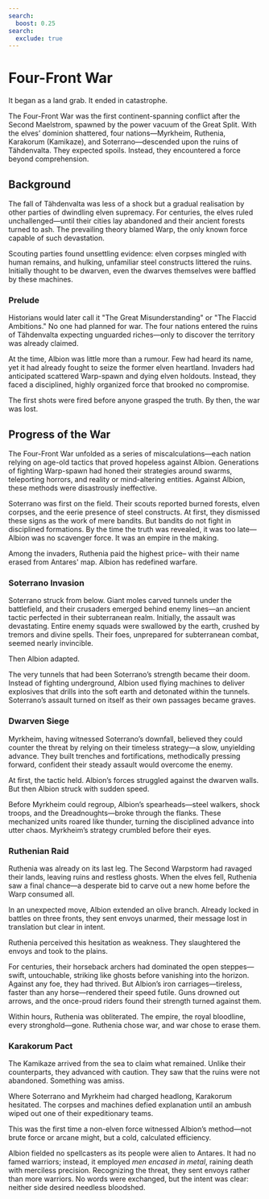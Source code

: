 ```yaml
---
search:
  boost: 0.25
search:
  exclude: true
---
```


# Four-Front War  

It began as a land grab. It ended in catastrophe.  

The Four-Front War was the first continent-spanning conflict after the Second Maelstrom, spawned by the power vacuum of the Great Split. With the elves’ dominion shattered, four nations—Myrkheim, Ruthenia, Karakorum (Kamikaze), and Soterrano—descended upon the ruins of Tähdenvalta. They expected spoils. Instead, they encountered a force beyond comprehension.

## Background  

The fall of Tähdenvalta was less of a shock but a gradual realisation by other parties of dwindling elven supremacy. For centuries, the elves ruled unchallenged—until their cities lay abandoned and their ancient forests turned to ash. The prevailing theory blamed Warp, the only known force capable of such devastation.  

Scouting parties found unsettling evidence: elven corpses mingled with human remains, and hulking, unfamiliar steel constructs littered the ruins. Initially thought to be dwarven, even the dwarves themselves were baffled by these machines.

### Prelude  

Historians would later call it "The Great Misunderstanding" or "The Flaccid Ambitions." No one had planned for war. The four nations entered the ruins of Tähdenvalta expecting unguarded riches—only to discover the territory was already claimed.  

At the time, Albion was little more than a rumour. Few had heard its name, yet it had already fought to seize the former elven heartland. Invaders had anticipated scattered Warp-spawn and dying elven holdouts. Instead, they faced a disciplined, highly organized force that brooked no compromise.

The first shots were fired before anyone grasped the truth. By then, the war was lost.

## Progress of the War  

The Four-Front War unfolded as a series of miscalculations—each nation relying on age-old tactics that proved hopeless against Albion. Generations of fighting Warp-spawn had honed their strategies around swarms, teleporting horrors, and reality or mind-altering entities. Against Albion, these methods were disastrously ineffective.

Soterrano was first on the field. Their scouts reported burned forests, elven corpses, and the eerie presence of steel constructs. At first, they dismissed these signs as the work of mere bandits. But bandits do not fight in disciplined formations. By the time the truth was revealed, it was too late—Albion was no scavenger force. It was an empire in the making.

Among the invaders, Ruthenia paid the highest price– with their name erased from Antares' map. Albion has redefined warfare.

### Soterrano Invasion  

Soterrano struck from below. Giant moles carved tunnels under the battlefield, and their crusaders emerged behind enemy lines—an ancient tactic perfected in their subterranean realm. Initially, the assault was devastating. Entire enemy squads were swallowed by the earth, crushed by tremors and divine spells. Their foes, unprepared for subterranean combat, seemed nearly invincible.

Then Albion adapted.  

The very tunnels that had been Soterrano’s strength became their doom. Instead of fighting underground, Albion used flying machines to deliver explosives that drills into the soft earth and detonated within the tunnels. Soterrano’s assault turned on itself as their own passages became graves.

### Dwarven Siege  

Myrkheim, having witnessed Soterrano’s downfall, believed they could counter the threat by relying on their timeless strategy—a slow, unyielding advance. They built trenches and fortifications, methodically pressing forward, confident their steady assault would overcome the enemy.

At first, the tactic held. Albion’s forces struggled against the dwarven walls. But then Albion struck with sudden speed.  

Before Myrkheim could regroup, Albion’s spearheads—steel walkers, shock troops, and the Dreadnoughts—broke through the flanks. These mechanized units roared like thunder, turning the disciplined advance into utter chaos. Myrkheim’s strategy crumbled before their eyes.

### Ruthenian Raid  

Ruthenia was already on its last leg. The Second Warpstorm had ravaged their lands, leaving ruins and restless ghosts. When the elves fell, Ruthenia saw a final chance—a desperate bid to carve out a new home before the Warp consumed all.  

In an unexpected move, Albion extended an olive branch. Already locked in battles on three fronts, they sent envoys unarmed, their message lost in translation but clear in intent.  

Ruthenia perceived this hesitation as weakness. They slaughtered the envoys and took to the plains.  

For centuries, their horseback archers had dominated the open steppes—swift, untouchable, striking like ghosts before vanishing into the horizon. Against any foe, they had thrived. But Albion’s iron carriages—tireless, faster than any horse—rendered their speed futile. Guns drowned out arrows, and the once-proud riders found their strength turned against them.  

Within hours, Ruthenia was obliterated. The empire, the royal bloodline, every stronghold—gone. Ruthenia chose war, and war chose to erase them.

### Karakorum Pact

The Kamikaze arrived from the sea to claim what remained. Unlike their counterparts, they advanced with caution. They saw that the ruins were not abandoned. Something was amiss.  

Where Soterrano and Myrkheim had charged headlong, Karakorum hesitated. The corpses and machines defied explanation until an ambush wiped out one of their expeditionary teams.  

This was the first time a non-elven force witnessed Albion’s method—not brute force or arcane might, but a cold, calculated efficiency.  

Albion fielded no spellcasters as its people were alien to Antares. It had no famed warriors; instead, it employed *men encased in metal*, raining death with merciless precision. Recognizing the threat, they sent envoys rather than more warriors. No words were exchanged, but the intent was clear: neither side desired needless bloodshed.

